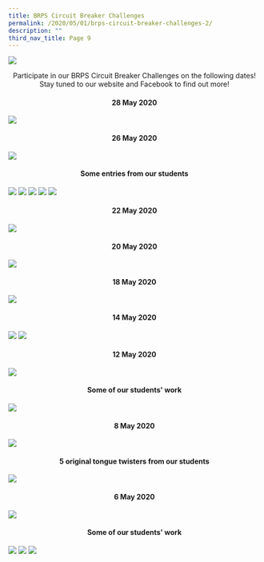 ```yaml
---
title: BRPS Circuit Breaker Challenges
permalink: /2020/05/01/brps-circuit-breaker-challenges-2/
description: ""
third_nav_title: Page 9
---
```

<img src="/images/Banner-BRPS-Circuit-Breaker-Challenges.jpg">
<p style="text-align: center;">Participate in our BRPS Circuit Breaker Challenges on the following dates! Stay tuned to our website and Facebook to find out more!</p>
<h4 style="text-align: center;"><strong>28 May 2020</strong></h4>
<img src="/images/CBC-28-MAY-PAM.jpg">
<h4 style="text-align: center;"><strong>26 May 2020</strong></h4>
<img src="/images/1-1.jpg">
<h4 style="text-align: center;"><strong>Some entries from our students</strong></h4>
<img src="/images/brpscb1.png">
<img src="/images/brpscb2.png">
<img src="/images/brpscb3.png">
<img src="/images/brps4.png">
<img src="/images/brpscb5.png">
<h4 style="text-align: center;"><strong>22 May 2020</strong></h4>
<img src="/images/CBC-22-MAY-SM.jpg">
<h4 style="text-align: center;"><strong>20 May 2020</strong></h4>
<img src="/images/CBC-20-MAY.jpg">
<h4 style="text-align: center;"><strong>18 May 2020</strong></h4>
<img src="/images/CBC-18-MAY.jpg">
<h4 style="text-align: center;"><strong>14 May 2020</strong></h4>
<img src="/images/CBC-14-MAY.jpg">
<img src="/images/Students-Entries-for-BRPS-Circuit-Breaker-Challenge-SCI.jpg">
<h4 style="text-align: center;"><strong>12 May 2020</strong></h4>
<img src="/images/CBC-12-MAY.jpg">
<h4 style="text-align: center;"><strong>Some of our students' work</strong></h4>
<img src="/images/1%20(1).jpg">
<h4 style="text-align: center;"><strong>8 May 2020</strong></h4>
<img src="/images/CBC-8-MAY.jpg">
<h4 style="text-align: center;"><strong>5 original tongue twisters from our students</strong></h4>
<img src="/images/BRPS-Original-Tongue-Twisters.jpg">
<h4 style="text-align: center;"><strong>6 May 2020</strong></h4>
<img src="/images/CBC-6-MAY.png">
<h4 style="text-align: center;"><strong>Some of our students' work</strong></h4>
<img src="/images/Slide1.jpg">
<img src="/images/Slide2.jpg">
<img src="/images/Slide3.jpg">